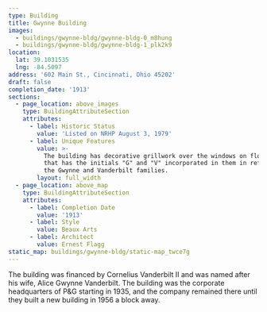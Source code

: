 ```yaml
---
type: Building
title: Gwynne Building
images:
  - buildings/gwynne-bldg/gwynne-bldg-0_m8hung
  - buildings/gwynne-bldg/gwynne-bldg-1_plk2k9
location:
  lat: 39.1031535
  lng: -84.5097
address: '602 Main St., Cincinnati, Ohio 45202'
draft: false
completion_date: '1913'
sections:
  - page_location: above_images
    type: BuildingAttributeSection
    attributes:
      - label: Historic Status
        value: 'Listed on NRHP August 3, 1979'
      - label: Unique Features
        value: >-
          The building has decorative grillwork over the windows on floors 4-9
          that has the initials "G" and "V" incorporated in them in reference to
          the Gwynne and Vanderbilt families.
        layout: full_width
  - page_location: above_map
    type: BuildingAttributeSection
    attributes:
      - label: Completion Date
        value: '1913'
      - label: Style
        value: Beaux Arts
      - label: Architect
        value: Ernest Flagg
static_map: buildings/gwynne-bldg/static-map_twce7g
---
```


The building was financed by Cornelius Vanderbilt II and was named after his wife, Alice Gwynne Vanderbilt. The building was the corporate headquarters of P&G starting in 1935, and the company remained there until they built a new building in 1956 a block away.
